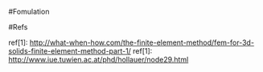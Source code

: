 ﻿#Fomulation



#Refs

ref[1]: http://what-when-how.com/the-finite-element-method/fem-for-3d-solids-finite-element-method-part-1/
ref[1]: http://www.iue.tuwien.ac.at/phd/hollauer/node29.html
